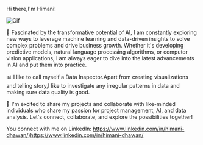 Hi there,I'm Himani!

![Gif](https://ardas-it.com/uploads/images/blogs/giph.gif)

🤖 Fascinated by the transformative potential of AI, I am constantly exploring new ways to leverage machine learning and data-driven insights to solve complex problems and drive business growth. Whether it's developing predictive models, natural language processing algorithms, or computer vision applications, I am always eager to dive into the latest advancements in AI and put them into practice.

📊 I like to call myself a Data Inspector.Apart from creating visualizations and telling story,I like to investigate any irregular patterns in data and making sure data quality is good.

🌟 I'm excited to share my projects and collaborate with like-minded individuals who share my passion for project management, AI, and data analysis. Let's connect, collaborate, and explore the possibilities together!

You connect with me on LinkedIn: https://www.linkedin.com/in/himani-dhawan/)https://www.linkedin.com/in/himani-dhawan/
